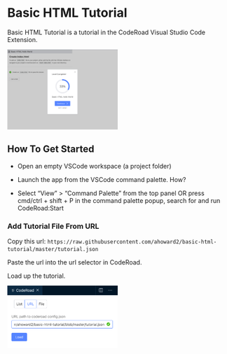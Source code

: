 # Basic HTML Tutorial

Basic HTML Tutorial is a tutorial in the CodeRoad Visual Studio Code Extension.

<div>
  <img src="https://github.com/ahoward2/basic-html-tutorial/blob/master/src/images/html-tut-screenshot2.png" width="50%" height="50%" />
</div>



## How To Get Started

- Open an empty VSCode workspace (a project folder)

- Launch the app from the VSCode command palette. How?

- Select “View” > “Command Palette” from the top panel OR press cmd/ctrl + shift + P
in the command palette popup, search for and run CodeRoad:Start

### Add Tutorial File From URL

Copy this url: `https://raw.githubusercontent.com/ahoward2/basic-html-tutorial/master/tutorial.json`

Paste the url into the url selector in CodeRoad.

Load up the tutorial.

<div>
  <img src="https://github.com/ahoward2/basic-html-tutorial/blob/master/src/images/start-url.png" width="50%" height="50%" />
</div>



